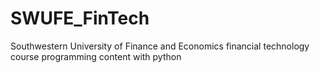 # SWUFE_FinTech
Southwestern University of Finance and Economics financial technology course programming content with python 
